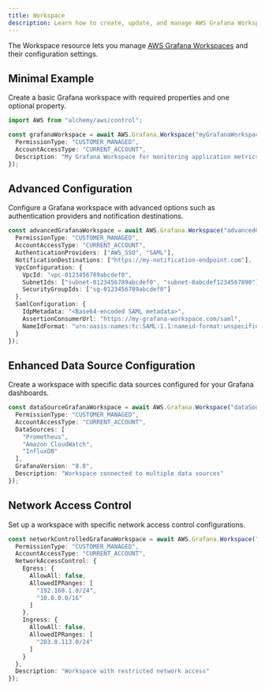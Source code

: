 ```yaml
---
title: Workspace
description: Learn how to create, update, and manage AWS Grafana Workspaces using Alchemy Cloud Control.
---
```


The Workspace resource lets you manage [AWS Grafana Workspaces](https://docs.aws.amazon.com/grafana/latest/userguide/) and their configuration settings.

## Minimal Example

Create a basic Grafana workspace with required properties and one optional property.

```ts
import AWS from "alchemy/aws/control";

const grafanaWorkspace = await AWS.Grafana.Workspace("myGrafanaWorkspace", {
  PermissionType: "CUSTOMER_MANAGED",
  AccountAccessType: "CURRENT_ACCOUNT",
  Description: "My Grafana Workspace for monitoring application metrics"
});
```

## Advanced Configuration

Configure a Grafana workspace with advanced options such as authentication providers and notification destinations.

```ts
const advancedGrafanaWorkspace = await AWS.Grafana.Workspace("advancedGrafanaWorkspace", {
  PermissionType: "CUSTOMER_MANAGED",
  AccountAccessType: "CURRENT_ACCOUNT",
  AuthenticationProviders: ["AWS_SSO", "SAML"],
  NotificationDestinations: ["https://my-notification-endpoint.com"],
  VpcConfiguration: {
    VpcId: "vpc-0123456789abcdef0",
    SubnetIds: ["subnet-0123456789abcdef0", "subnet-0abcdef1234567890"],
    SecurityGroupIds: ["sg-0123456789abcdef0"]
  },
  SamlConfiguration: {
    IdpMetadata: "<Base64-encoded SAML metadata>",
    AssertionConsumerUrl: "https://my-grafana-workspace.com/saml",
    NameIdFormat: "urn:oasis:names:tc:SAML:1.1:nameid-format:unspecified"
  }
});
```

## Enhanced Data Source Configuration

Create a workspace with specific data sources configured for your Grafana dashboards.

```ts
const dataSourceGrafanaWorkspace = await AWS.Grafana.Workspace("dataSourceGrafanaWorkspace", {
  PermissionType: "CUSTOMER_MANAGED",
  AccountAccessType: "CURRENT_ACCOUNT",
  DataSources: [
    "Prometheus",
    "Amazon CloudWatch",
    "InfluxDB"
  ],
  GrafanaVersion: "8.0",
  Description: "Workspace connected to multiple data sources"
});
```

## Network Access Control

Set up a workspace with specific network access control configurations.

```ts
const networkControlledGrafanaWorkspace = await AWS.Grafana.Workspace("networkControlledGrafanaWorkspace", {
  PermissionType: "CUSTOMER_MANAGED",
  AccountAccessType: "CURRENT_ACCOUNT",
  NetworkAccessControl: {
    Egress: {
      AllowAll: false,
      AllowedIPRanges: [
        "192.168.1.0/24",
        "10.0.0.0/16"
      ]
    },
    Ingress: {
      AllowAll: false,
      AllowedIPRanges: [
        "203.0.113.0/24"
      ]
    }
  },
  Description: "Workspace with restricted network access"
});
```